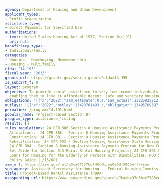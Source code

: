 ```yaml
---
agency: Department of Housing and Urban Development
applicant_types:
- Profit organization
assistance_types:
- Direct Payments for Specified Use
authorizations:
- text: United States Housing Act of 1937, Section 8(c)(9).
  url: null
beneficiary_types:
- Individual/Family
categories:
- Housing - Homebuying, Homeownership
- Housing - Multifamily
cfda: '14.195'
fiscal_year: '2022'
grants_url: https://grants.gov/search-grants?cfda=14.195
is_subpart_f: 0
layout: program
objective: To provide rental assistance to very low income individuals and families
  enabling them to live in affordable decent, safe and sanitary housing.
obligations: '[{"x":"2022","sam_estimate":0.0,"sam_actual":13220925212.0,"usa_spending_actual":13847802857.17},{"x":"2023","sam_estimate":14679000000.0,"sam_actual":0.0,"usa_spending_actual":15053228146.21},{"x":"2024","sam_estimate":14679000000.0,"sam_actual":0.0,"usa_spending_actual":15851840608.17}]'
outlays: '[{"x":"2022","outlay":13490781493.2,"obligation":13493769397.07},{"x":"2023","outlay":14591418343.15,"obligation":14636185217.21},{"x":"2024","outlay":9195027948.01,"obligation":15382273459.02}]'
permalink: /program/14.195.html
popular_name: (Project-based Section 8)
program_type: assistance_listing
results: []
rules_regulations: 24 CFR 886 Section 8 Housing Assistance Payments Program - Special
  Allocations.  24 CFR 880 - Section 8 Housing Assistance Payments Program for New
  Construction; 24 CFR 881 - Section 8 Housing Assistance Payments Program for Substantial
  Rehabilitation; 24 CFR 883 - Section Housing Assistance State Housing Agencies;
  24 CFR 884 - Section 8 Housing Assistance Payments Program for New Construction
  Set Aside for Section 515 Rural Rental Housing Projects; 24 CFR 891 Subpart E -
  Loans for Housing for the Elderly or Persons with Disabilities; HUD Section 8 Renewal
  Policy Guide (1/15/08).
sam_url: https://sam.gov/fal/a0ca87857bdf46d6bcee0e6df3865eff/view
sub-agency: Assistant Secretary for Housing -- Federal Housing Commissioner
title: Project-Based Rental Assistance (PBRA)
usaspending_url: https://www.usaspending.gov/search/?hash=97e6bbe7783e842c16d0688e89a15014
---
```

